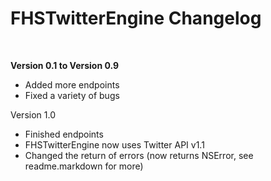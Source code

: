 FHSTwitterEngine Changelog
===

<br />

**Version 0.1 to Version 0.9**

- Added more endpoints
- Fixed a variety of bugs

Version 1.0

- Finished endpoints
- FHSTwitterEngine now uses Twitter API v1.1
- Changed the return of errors (now returns NSError, see readme.markdown for more)